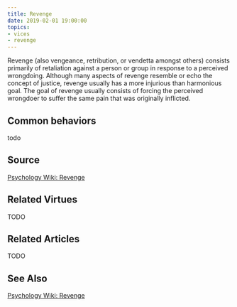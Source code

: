 ```yaml
---
title: Revenge
date: 2019-02-01 19:00:00
topics: 
- vices
- revenge
---
```


Revenge (also vengeance, retribution, or vendetta amongst others) consists
primarily of retaliation against a person or group in response to a perceived
wrongdoing. Although many aspects of revenge resemble or echo the concept of
justice, revenge usually has a more injurious than harmonious goal. The goal of
revenge usually consists of forcing the perceived wrongdoer to suffer the same
pain that was originally inflicted.

## Common behaviors
todo

## Source
[Psychology Wiki: Revenge](https://psychology.wikia.org/wiki/Revenge)

## Related Virtues
TODO

## Related Articles
TODO

## See Also
[Psychology Wiki: Revenge](https://psychology.wikia.org/wiki/Revenge)

